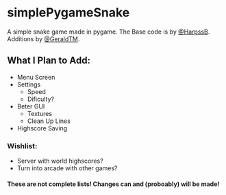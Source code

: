 # simplePygameSnake
A simple snake game made in pygame. The Base code is by [@HarpssB](https://github.com/HarpssB/simplePygameSnake). Additions by [@GeraldTM](https://github.com/GeraldTM).

## What I Plan to Add:
 - Menu Screen
 - Settings
   - Speed
   - Dificulty?
 - Beter GUI
   - Textures
   - Clean Up Lines
 - Highscore Saving
### Wishlist:
 - Server with world highscores?
 - Turn into arcade with other games?
#### These are not complete lists! Changes can and (proboably) will be made!
